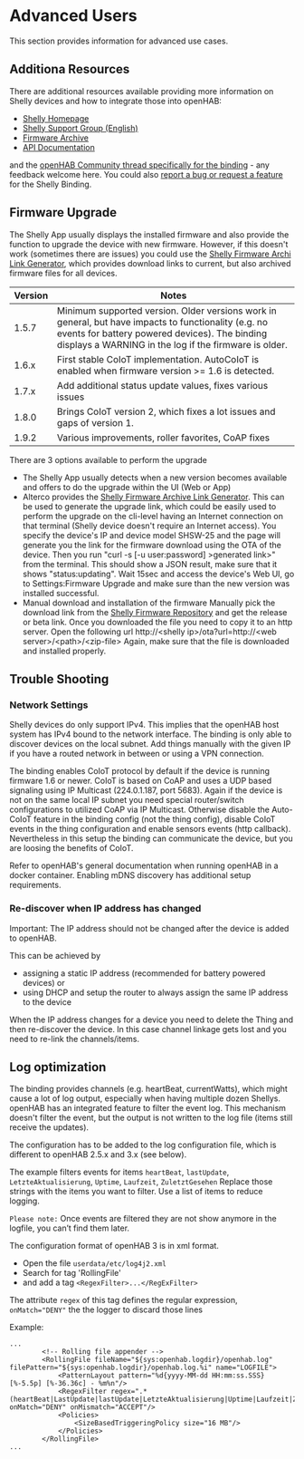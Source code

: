 # Advanced Users

This section provides information for advanced use cases.

## Additiona Resources

There are additional resources available providing more information on Shelly devices and how to integrate those into openHAB:

- [Shelly Homepage](https://shelly.cloud)
- [Shelly Support Group (English)](https://www.facebook.com/groups/ShellyIoTCommunitySupport)
- [Firmware Archive](http://archive.shelly-faq.de)
- [API Documentation](https://shelly-api-docs.shelly.cloud/?fbclid=IwAR23ukCi_3aBSTPRHYUIcpr0pLi0vcyL0fF0PnJQdFvkkc8_Zo5LkAcli_A#http-server)

and the [openHAB Community thread specifically for the binding](https://community.openhab.org/t/shelly-binding) - any feedback welcome here.
You could also [report a bug or request a feature](https://github.com/openhab/openhab-addons/issues?q=is%3Aissue+is%3Aopen+%5Bshelly%5D) for the Shelly Binding.

## Firmware Upgrade

The Shelly App usually displays the installed firmware and also provide the function to upgrade the device with new firmware.
However, if this doesn't work (sometimes there are issues) you could use the [Shelly Firmware Archi Link Generator](http://archive.shelly-faq.de), which provides download links to current, but also archived firmware files for all devices. 

|Version|Notes                                                                                             |
|-------|--------------------------------------------------------------------------------------------------|
|1.5.7  |Minimum supported version. Older versions work in general, but have impacts to functionality (e.g. no events for battery powered devices). The binding displays a WARNING in the log if the firmware is older.|
|1.6.x  |First stable CoIoT implementation. AutoCoIoT is enabled when firmware version >= 1.6 is detected. |
|1.7.x  |Add additional status update values, fixes various issues                                         |
|1.8.0  |Brings CoIoT version 2, which fixes a lot issues and gaps of version 1.                           |
|1.9.2  |Various improvements, roller favorites, CoAP fixes                                                |


There are 3 options available to perform the upgrade
- The Shelly App usually detects when a new version becomes available and offers to do the upgrade within the UI (Web or App)
- Alterco provides the [Shelly Firmware Archive Link Generator](http://archive.shelly-faq.de).
This can be used to generate the upgrade link, which could be easily used to perform the upgrade on the cli-level having an Internet connection on that terminal (Shelly device doesn't require an Internet access).
You specify the device's IP and device model SHSW-25 and the page will generate you the link for the firmware download using the OTA of the device.
Then you run "curl -s [-u user:password] &gt;generated link&gt;" from the terminal.
This should show a JSON result, make sure that it shows "status:updating".
Wait 15sec and access the device's Web UI, go to Settings:Firmware Upgrade and make sure than the new version was installed successful.
- Manual download and installation of the firmware
Manually pick the download link from the [Shelly Firmware Repository](https://api.shelly.cloud/files/firmware) and get the release or beta link.
Once you downloaded the file you need to copy it to an http server. 
Open the following url http://&lt;shelly ip&gt;/ota?url=http://&lt;web server&gt;/&lt;path&gt;/&lt;zip-file&gt;
Again, make sure that the file is downloaded and installed properly.

## Trouble Shooting

### Network Settings

Shelly devices do only support IPv4. 
This implies that the openHAB host system has IPv4 bound to the network interface.
The binding is only able to discover devices on the local subnet. 
Add things manually with the given IP if you have a routed network in between or using a VPN connection.

The binding enables CoIoT protocol by default if the device is running firmware 1.6 or newer.
CoIoT is based on CoAP and uses a UDP based signaling using IP Multicast (224.0.1.187, port 5683).
Again if the device is not on the same local IP subnet you need special router/switch configurations to utilized CoAP via IP Multicast.
Otherwise disable the Auto-CoIoT feature in the binding config (not the thing config), disable CoIoT events in the thing configuration and enable sensors events (http callback).
Nevertheless in this setup the binding can communicate the device, but you are loosing the benefits of CoIoT.

Refer to openHAB's general documentation when running openHAB in a docker container. Enabling mDNS discovery has additional setup requirements.  

### Re-discover when IP address has changed
 
Important: The IP address should not be changed after the device is added to openHAB.

This can be achieved by

- assigning a static IP address (recommended for battery powered devices) or
- using DHCP and setup the router to always assign the same IP address to the device

When the IP address changes for a device you need to delete the Thing and then re-discover the device.
In this case channel linkage gets lost and you need to re-link the channels/items.

## Log optimization

The binding provides channels (e.g. heartBeat, currentWatts), which might cause a lot of log output, especially when having multiple dozen Shellys.
openHAB has an integrated feature to filter the event log.
This mechanism doesn't filter the event, but the output is not written to the log file (items still receive the updates).

The configuration has to be added to the log configuration file, which is different to openHAB 2.5.x and 3.x (see below).

The example filters events for items `heartBeat`, `lastUpdate`, `LetzteAktualisierung`, `Uptime`, `Laufzeit`, `ZuletztGesehen`
Replace those strings with the items you want to filter.
Use a list of items to reduce logging.

`Please note:` Once events are filtered they are not show anymore in the logfile, you can’t find them later.


The configuration format of openHAB 3 is in xml format.
- Open the file `userdata/etc/log4j2.xml`
- Search for tag 'RollingFile'
- and add a tag `<RegexFilter>...</RegExFilter>`

The attribute `regex` of this tag defines the regular expression, `onMatch="DENY"` the the logger to discard those lines

Example:

```
...
        <!-- Rolling file appender -->
        <RollingFile fileName="${sys:openhab.logdir}/openhab.log" filePattern="${sys:openhab.logdir}/openhab.log.%i" name="LOGFILE">
            <PatternLayout pattern="%d{yyyy-MM-dd HH:mm:ss.SSS} [%-5.5p] [%-36.36c] - %m%n"/>
            <RegexFilter regex=".*(heartBeat|LastUpdate|lastUpdate|LetzteAktualisierung|Uptime|Laufzeit|ZuletztGesehen).*" onMatch="DENY" onMismatch="ACCEPT"/>
            <Policies>
                <SizeBasedTriggeringPolicy size="16 MB"/>
            </Policies>
        </RollingFile>
...
```

